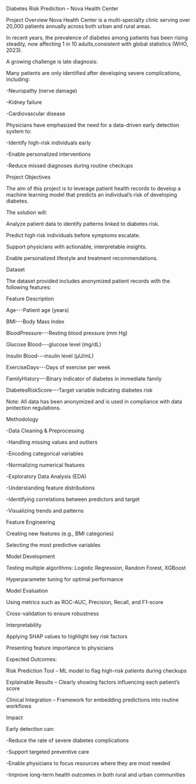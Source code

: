 Diabetes Risk Prediction – Nova Health Center

Project Overview
Nova Health Center is a multi-specialty clinic serving over 20,000 patients annually across both urban and rural areas.

In recent years, the prevalence of diabetes among patients has been rising steadily, now affecting 1 in 10 adults,consistent with global statistics (WHO, 2023).

A growing challenge is late diagnosis:

Many patients are only identified after developing severe complications, including:

-Neuropathy (nerve damage)

-Kidney failure

-Cardiovascular disease

Physicians have emphasized the need for a data-driven early detection system to:

-Identify high-risk individuals early

-Enable personalized interventions

-Reduce missed diagnoses during routine checkups

Project Objectives

The aim of this project is to leverage patient health records to develop a machine learning model that predicts an individual’s risk of developing diabetes.

The solution will:

Analyze patient data to identify patterns linked to diabetes risk.

Predict high risk individuals before symptoms escalate.

Support physicians with actionable, interpretable insights.

Enable personalized lifestyle and treatment recommendations.


Dataset

The dataset provided includes anonymized patient records with the following features:

Feature	Description

Age---Patient age (years)

BMI---Body Mass Index

BloodPressure---Resting blood pressure (mm Hg)

Glucose	Blood---glucose level (mg/dL)

Insulin	Blood---insulin level (μU/mL)

ExerciseDays---Days of exercise per week

FamilyHistory---Binary indicator of diabetes in immediate family

DiabetesRiskScore---Target variable indicating diabetes risk

Note: All data has been anonymized and is used in compliance with data protection regulations.

Methodology

-Data Cleaning & Preprocessing

-Handling missing values and outliers

-Encoding categorical variables

-Normalizing numerical features

-Exploratory Data Analysis (EDA)

-Understanding feature distributions

-Identifying correlations between predictors and target

-Visualizing trends and patterns

Feature Engineering

Creating new features (e.g., BMI categories)

Selecting the most predictive variables

Model Development

Testing multiple algorithms: Logistic Regression, Random Forest, XGBoost

Hyperparameter tuning for optimal performance

Model Evaluation

Using metrics such as ROC-AUC, Precision, Recall, and F1-score

Cross-validation to ensure robustness

Interpretability

Applying SHAP values to highlight key risk factors

Presenting feature importance to physicians

Expected Outcomes:

Risk Prediction Tool – ML model to flag high-risk patients during checkups

Explainable Results – Clearly showing factors influencing each patient’s score

Clinical Integration – Framework for embedding predictions into routine workflows

Impact

Early detection can:

-Reduce the rate of severe diabetes complications

-Support targeted preventive care

-Enable physicians to focus resources where they are most needed

-Improve long-term health outcomes in both rural and urban communities

